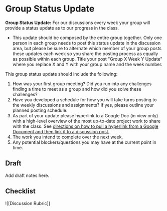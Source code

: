 # Group Status Update
**Group Status Update:** For our discussions every week your group will provide a status update as to our progress in the class.  

-   This update should be composed by the entire group together. Only one person in each group needs to post this status update in the discussion area, but please be sure to alternate which member of your group posts these updates each week so you share the posting process as equally as possible within each group. Title your post "Group X Week Y Update" where you replace X and Y with your group name and the week number.      

This group status update should include the following:

1.  How was your first group meeting? Did you run into any challenges finding a time to meet as a group and how did you solve these challenges? 
2.  Have you developed a schedule for how you will take turns posting to the weekly discussions and assignments? If yes, please outline your planned posting schedule. 
3.  As part of your update please hyperlink to a Google Doc (in view only) with a high-level overview of the most up-to-date project work to share with the class. See [directions on how to pull a hyperlink from a Google Document and then link it to a discussion post.](https://docs.google.com/document/d/1hV35uKXMgCVQj_HytJYZQW7JmwdaEEX90YhwMMRw_X4/edit?usp=sharing) 
4.  The work you intend to complete over the next week, 
5.  Any potential blockers/questions you may have at the current point in time.

## Draft
Add draft notes here.

## Checklist
![[Discussion Rubric]]